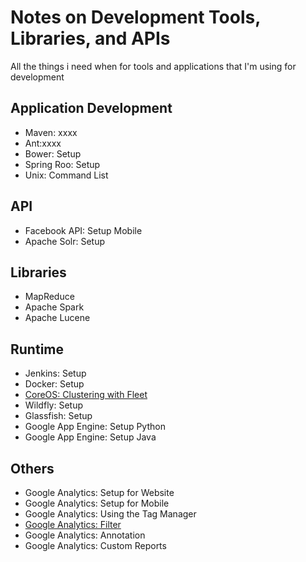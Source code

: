 # Notes on Development Tools, Libraries, and APIs
All the things i need when for tools and applications that I'm using for development

## Application Development
* Maven: xxxx
* Ant:xxxx
* Bower: Setup
* Spring Roo: Setup
* Unix: Command List

## API
* Facebook API: Setup Mobile
* Apache Solr: Setup

## Libraries
* MapReduce
* Apache Spark
* Apache Lucene

## Runtime
* Jenkins: Setup
* Docker: Setup
* [CoreOS: Clustering with Fleet](https://coreos.com/using-coreos/clustering/)
* Wildfly: Setup
* Glassfish: Setup
* Google App Engine: Setup Python
* Google App Engine: Setup Java

## Others
* Google Analytics: Setup for Website
* Google Analytics: Setup for Mobile
* Google Analytics: Using the Tag Manager
* [Google Analytics: Filter](GoogleAnalytics/Filter.md)
* Google Analytics: Annotation
* Google Analytics: Custom Reports
